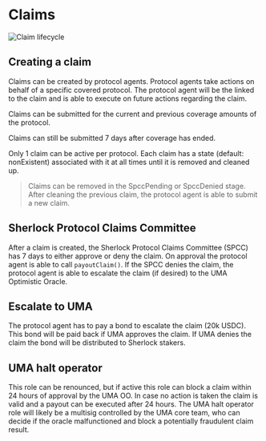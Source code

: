 # Claims

![Claim lifecycle](https://i.imgur.com/xDfTcAs.png)

## Creating a claim

Claims can be created by protocol agents. Protocol agents take actions on behalf of a specific covered protocol. The protocol agent will be the linked to the claim and is able to execute on future actions regarding the claim.

Claims can be submitted for the current and previous coverage amounts of the protocol.

Claims can still be submitted 7 days after coverage has ended.

Only 1 claim can be active per protocol. Each claim has a state (default: nonExistent) associated with it at all times until it is removed and cleaned up.

> Claims can be removed in the SpccPending or SpccDenied stage. After cleaning the previous claim, the protocol agent is able to submit a new claim.

## Sherlock Protocol Claims Committee

After a claim is created, the Sherlock Protocol Claims Committee (SPCC) has 7 days to either approve or deny the claim. On approval the protocol agent is able to call `payoutClaim()`. If the SPCC denies the claim, the protocol agent is able to escalate the claim (if desired) to the UMA Optimistic Oracle.

## Escalate to UMA

The protocol agent has to pay a bond to escalate the claim (20k USDC). This bond will be paid back if UMA approves the claim. If UMA denies the claim the bond will be distributed to Sherlock stakers.

## UMA halt operator

This role can be renounced, but if active this role can block a claim within 24 hours of approval by the UMA OO. In case no action is taken the claim is valid and a payout can be executed after 24 hours. The UMA halt operator role will likely be a multisig controlled by the UMA core team, who can decide if the oracle malfunctioned and block a potentially fraudulent claim result.
